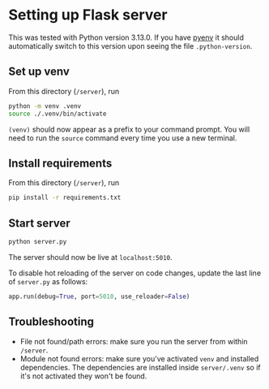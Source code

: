 # Setting up Flask server

This was tested with Python version 3.13.0. If you have [pyenv](https://github.com/pyenv/pyenv) it should automatically switch to this version upon seeing the file `.python-version`.

## Set up venv

From this directory (`/server`), run

```bash
python -m venv .venv
source ./.venv/bin/activate
```

`(venv)` should now appear as a prefix to your command prompt. You will need to run the `source` command every time you use a new terminal.

## Install requirements

From this directory (`/server`), run

```bash
pip install -r requirements.txt
```

## Start server

```bash
python server.py
```

The server should now be live at `localhost:5010`.

To disable hot reloading of the server on code changes, update the last line of `server.py` as follows:

```python
app.run(debug=True, port=5010, use_reloader=False)
```

## Troubleshooting

- File not found/path errors: make sure you run the server from within `/server`.
- Module not found errors: make sure you've activated `venv` and installed dependencies. The dependencies are installed inside `server/.venv` so if it's not activated they won't be found.
